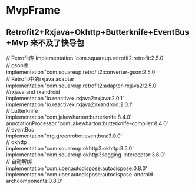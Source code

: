 # MvpFrame
## Retrofit2+Rxjava+Okhttp+Butterknife+EventBus+Mvp  来不及了快导包

// Retrofit库
    implementation 'com.squareup.retrofit2:retrofit:2.5.0'</br>
    // gson库</br>
    implementation 'com.squareup.retrofit2:converter-gson:2.5.0'</br>
    // Retrofit中的rxjava adapter</br>
    implementation 'com.squareup.retrofit2:adapter-rxjava2:2.5.0'</br>
    //rxjava and rxandroid</br>
    implementation 'io.reactivex.rxjava2:rxjava:2.0.1'</br>
    implementation 'io.reactivex.rxjava2:rxandroid:2.0.1'</br>
    // butterknife</br>
    implementation 'com.jakewharton:butterknife:8.4.0'</br>
    annotationProcessor 'com.jakewharton:butterknife-compiler:8.4.0'</br>
    // eventBus</br>
    implementation 'org.greenrobot:eventbus:3.0.0'</br>
    // okhttp</br>
    implementation 'com.squareup.okhttp3:okhttp:3.5.0'</br>
    implementation 'com.squareup.okhttp3:logging-interceptor:3.6.0'</br>
    // 自动解绑</br>
    implementation 'com.uber.autodispose:autodispose:0.8.0'</br>
    implementation 'com.uber.autodispose:autodispose-android-archcomponents:0.8.0'</br>
